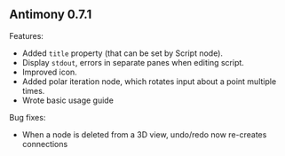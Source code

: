 Antimony 0.7.1
--------------

Features:
- Added `title` property (that can be set by Script node).
- Display `stdout`, errors in separate panes when editing script.
- Improved icon.
- Added polar iteration node, which rotates input about a point multiple times.
- Wrote basic usage guide

Bug fixes:
- When a node is deleted from a 3D view, undo/redo now re-creates connections
